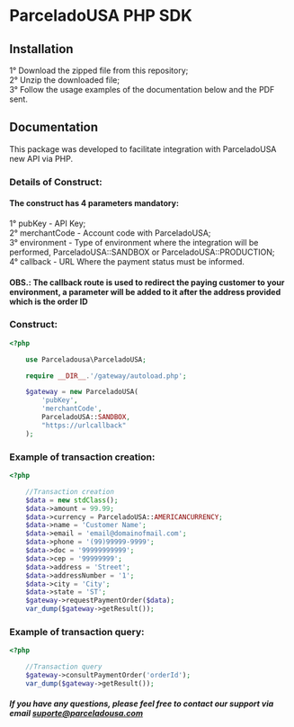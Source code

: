 # ParceladoUSA PHP SDK

## Installation


1° Download the zipped file from this repository;<br>
2° Unzip the downloaded file;<br>
3° Follow the usage examples of the documentation below and the PDF sent.

## Documentation

This package was developed to facilitate integration with ParceladoUSA new API via PHP.

### Details of Construct:
#### The construct has 4 parameters mandatory:

1° pubKey - API Key;<br>
2° merchantCode - Account code with ParceladoUSA;<br>
3° environment - Type of environment where the integration will be performed, ParceladoUSA::SANDBOX or ParceladoUSA::PRODUCTION;<br>
4° callback - URL Where the payment status must be informed.

#### OBS.: The callback route is used to redirect the paying customer to your environment, a parameter will be added to it after the address provided which is the order ID

### Construct:

```PHP
<?php

    use Parceladousa\ParceladoUSA;

    require __DIR__.'/gateway/autoload.php';

    $gateway = new ParceladoUSA(
        'pubKey',
        'merchantCode',
        ParceladoUSA::SANDBOX,
        "https://urlcallback"
    );
```

### Example of transaction creation:
```PHP
<?php

    //Transaction creation
    $data = new stdClass();
    $data->amount = 99.99;
    $data->currency = ParceladoUSA::AMERICANCURRENCY;
    $data->name = 'Customer Name';
    $data->email = 'email@domainofmail.com';
    $data->phone = '(99)99999-9999';
    $data->doc = '99999999999';
    $data->cep = '99999999';
    $data->address = 'Street';
    $data->addressNumber = '1';
    $data->city = 'City';
    $data->state = 'ST';
    $gateway->requestPaymentOrder($data);
    var_dump($gateway->getResult());
```
### Example of transaction query:

```PHP
<?php

    //Transaction query
    $gateway->consultPaymentOrder('orderId');
    var_dump($gateway->getResult());

```

##### If you have any questions, please feel free to contact our support via email suporte@parceladousa.com
